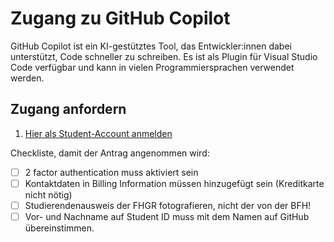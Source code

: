 # Zugang zu GitHub Copilot

GitHub Copilot ist ein KI-gestütztes Tool, das Entwickler:innen dabei unterstützt, Code schneller zu schreiben. Es ist als Plugin für Visual Studio Code verfügbar und kann in vielen Programmiersprachen verwendet werden.

## Zugang anfordern

1. [Hier als Student-Account anmelden](https://education.github.com/)

Checkliste, damit der Antrag angenommen wird:
- [ ] 2 factor authentication muss aktiviert sein
- [ ] Kontaktdaten in Billing Information müssen hinzugefügt sein (Kreditkarte nicht nötig)
- [ ] Studierendenausweis der FHGR fotografieren, nicht der von der BFH!
- [ ] Vor- und Nachname auf Student ID muss mit dem Namen auf GitHub übereinstimmen.